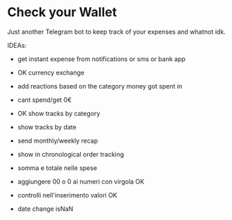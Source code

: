 # Check your Wallet

Just another Telegram bot to keep track of your expenses and whatnot idk.

IDEAs:

- get instant expense from notifications or sms or bank app
- OK currency exchange
- add reactions based on the category money got spent in
- cant spend/get 0€
- OK show tracks by category
- show tracks by date 
- send monthly/weekly recap
- show in chronological order tracking

- somma e totale nelle spese
- aggiungere 00 o 0 ai numeri con virgola OK
- controlli nell'inserimento valori OK
- date change
isNaN
